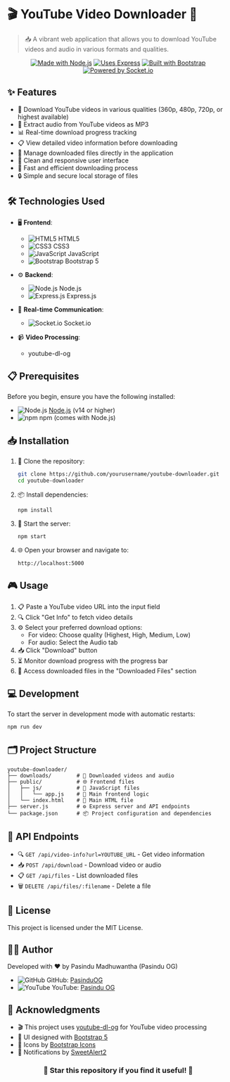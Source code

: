 # 🎬 YouTube Video Downloader 🎵

> 📥 A vibrant web application that allows you to download YouTube videos and audio in various formats and qualities.

<div align="center">
  
[![Made with Node.js](https://img.shields.io/badge/Made%20with-Node.js-3C873A?style=for-the-badge&logo=node.js)](https://nodejs.org/en/)
[![Uses Express](https://img.shields.io/badge/Uses-Express.js-000000?style=for-the-badge&logo=express)](https://expressjs.com/)
[![Built with Bootstrap](https://img.shields.io/badge/Built%20with-Bootstrap-7952B3?style=for-the-badge&logo=bootstrap)](https://getbootstrap.com/)
[![Powered by Socket.io](https://img.shields.io/badge/Powered%20by-Socket.io-010101?style=for-the-badge&logo=socket.io)](https://socket.io/)

</div>

## ✨ Features

- 🎥 Download YouTube videos in various qualities (360p, 480p, 720p, or highest available)
- 🎵 Extract audio from YouTube videos as MP3
- 📊 Real-time download progress tracking
- 📋 View detailed video information before downloading
- 📁 Manage downloaded files directly in the application
- 🎨 Clean and responsive user interface
- 🚀 Fast and efficient downloading process
- 🔒 Simple and secure local storage of files

## 🛠️ Technologies Used

- 🖥️ **Frontend**: 
  - ![HTML5](https://img.shields.io/badge/HTML5-E34F26?style=flat&logo=html5&logoColor=white) HTML5
  - ![CSS3](https://img.shields.io/badge/CSS3-1572B6?style=flat&logo=css3&logoColor=white) CSS3
  - ![JavaScript](https://img.shields.io/badge/JavaScript-F7DF1E?style=flat&logo=javascript&logoColor=black) JavaScript
  - ![Bootstrap](https://img.shields.io/badge/Bootstrap-7952B3?style=flat&logo=bootstrap&logoColor=white) Bootstrap 5
  
- ⚙️ **Backend**: 
  - ![Node.js](https://img.shields.io/badge/Node.js-3C873A?style=flat&logo=node.js&logoColor=white) Node.js
  - ![Express.js](https://img.shields.io/badge/Express.js-000000?style=flat&logo=express&logoColor=white) Express.js
  
- 🔌 **Real-time Communication**: 
  - ![Socket.io](https://img.shields.io/badge/Socket.io-010101?style=flat&logo=socket.io&logoColor=white) Socket.io
  
- 📹 **Video Processing**: 
  - youtube-dl-og

## 📋 Prerequisites

Before you begin, ensure you have the following installed:
- ![Node.js](https://img.shields.io/badge/Node.js-3C873A?style=flat&logo=node.js&logoColor=white) [Node.js](https://nodejs.org/) (v14 or higher)
- ![npm](https://img.shields.io/badge/npm-CB3837?style=flat&logo=npm&logoColor=white) npm (comes with Node.js)

## 📥 Installation

1. 📂 Clone the repository:
   ```bash
   git clone https://github.com/yourusername/youtube-downloader.git
   cd youtube-downloader
   ```

2. 📦 Install dependencies:
   ```bash
   npm install
   ```

3. 🚀 Start the server:
   ```bash
   npm start
   ```

4. 🌐 Open your browser and navigate to:
   ```
   http://localhost:5000
   ```

## 🎮 Usage

1. 📋 Paste a YouTube video URL into the input field
2. 🔍 Click "Get Info" to fetch video details
3. ⚙️ Select your preferred download options:
   - For video: Choose quality (Highest, High, Medium, Low)
   - For audio: Select the Audio tab
4. 📥 Click "Download" button
5. ⏳ Monitor download progress with the progress bar
6. 📁 Access downloaded files in the "Downloaded Files" section

## 💻 Development

To start the server in development mode with automatic restarts:

```bash
npm run dev
```

## 🗂️ Project Structure

```
youtube-downloader/
├── downloads/        # 📂 Downloaded videos and audio
├── public/           # 🌐 Frontend files
│   ├── js/           # 📜 JavaScript files
│   │   └── app.js    # 🧠 Main frontend logic
│   └── index.html    # 📄 Main HTML file
├── server.js         # ⚙️ Express server and API endpoints
└── package.json      # 📦 Project configuration and dependencies
```

## 🔌 API Endpoints

- 🔍 `GET /api/video-info?url=YOUTUBE_URL` - Get video information
- 📥 `POST /api/download` - Download video or audio
- 📋 `GET /api/files` - List downloaded files
- 🗑️ `DELETE /api/files/:filename` - Delete a file

## 📜 License

This project is licensed under the MIT License.

## 👨‍💻 Author

Developed with ❤️ by Pasindu Madhuwantha (Pasindu OG)

- ![GitHub](https://img.shields.io/badge/GitHub-181717?style=flat&logo=github&logoColor=white) GitHub: [PasinduOG](https://github.com/PasinduOG)
- ![YouTube](https://img.shields.io/badge/YouTube-FF0000?style=flat&logo=youtube&logoColor=white) YouTube: [Pasindu OG](https://youtube.com/@pasindu_og_dev)

## 🙏 Acknowledgments

- 🎬 This project uses [youtube-dl-og](https://www.npmjs.com/package/youtube-dl-og) for YouTube video processing
- 🎨 UI designed with [Bootstrap 5](https://getbootstrap.com/)
- 🔣 Icons by [Bootstrap Icons](https://icons.getbootstrap.com/)
- 🔔 Notifications by [SweetAlert2](https://sweetalert2.github.io/)

<div align="center">
  
### 🌟 Star this repository if you find it useful! 🌟

</div>
